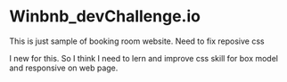 # Winbnb_devChallenge.io
This is just sample of booking room website. Need to fix reposive css

I new for this.
So I think I need to lern and improve css skill for box model and responsive on web page.
